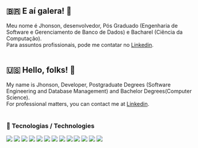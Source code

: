 
## 🇧🇷 E aí galera! 👋

Meu nome é Jhonson, desenvolvedor, Pós Graduado (Engenharia de Software e Gerenciamento de Banco de Dados) e Bacharel (Ciência da Computação).<br>Para assuntos profissionais, pode me contatar no [Linkedin](https://www.linkedin.com/in/jhonson-junior/).
<br><br>
## 🇺🇸 Hello, folks! 👋

My name is Jhonson, Developer, Postgraduate Degrees (Software Engineering and Database Management) and Bachelor Degrees(Computer Science).<br>For professional matters, you can contact me at [Linkedin](https://www.linkedin.com/in/jhonson-junior/).
<br><br>
### 🔧 Tecnologias / Technologies 

![](https://img.shields.io/badge/Code-Python-informational?style=flat&logo=linux&logoColor=white&color=2bbc8a)
![](https://img.shields.io/badge/Code-PHP-informational?style=flat&logo=php&logoColor=white&color=2bbc8a)
![](https://img.shields.io/badge/Code-Laravel-informational?style=flat&logo=laravel&logoColor=white&color=2bbc8a)
![](https://img.shields.io/badge/Code-Lumen-informational?style=flat&logo=lumen&logoColor=white&color=2bbc8a)
![](https://img.shields.io/badge/Code-Slim-informational?style=flat&logo=slim&logoColor=white&color=2bbc8a)
![](https://img.shields.io/badge/Code-PhpUnit-informational?style=flat&logo=phpunit&logoColor=white&color=2bbc8a)
![](https://img.shields.io/badge/Code-JavaScript-informational?style=flat&logo=javascript&logoColor=white&color=2bbc8a)
![](https://img.shields.io/badge/OS-Linux-informational?style=flat&logo=linux&logoColor=white&color=2bbc8a)
![](https://img.shields.io/badge/DB-MySQL-informational?style=flat&logo=mysql&logoColor=white&color=2bbc8a)
![](https://img.shields.io/badge/DB-PostGreSQL-informational?style=flat&logo=postgresql&logoColor=white&color=2bbc8a)
![](https://img.shields.io/badge/Cloud-AWS-informational?style=flat&logo=amazon&logoColor=white&color=2bbc8a)
![](https://img.shields.io/badge/Tools-Rest-informational?style=flat&logo=rest&logoColor=white&color=2bbc8a)
![](https://img.shields.io/badge/Tools-Soap-informational?style=flat&logo=soap&logoColor=white&color=2bbc8a)
